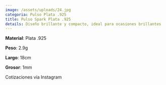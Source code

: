 ```yaml
---
image: /assets/uploads/24.jpg
categoria: Pulso Plata .925
title: Pulso Spark Plata .925
details: Diseño brillante y compacto, ideal para ocasiones brillantes
---
```

**Material**: Plata .925

**P﻿eso**: 2.9g

**Largo**: 18cm

**G﻿rosor**: 1mm

C﻿otizaciones vía Instagram